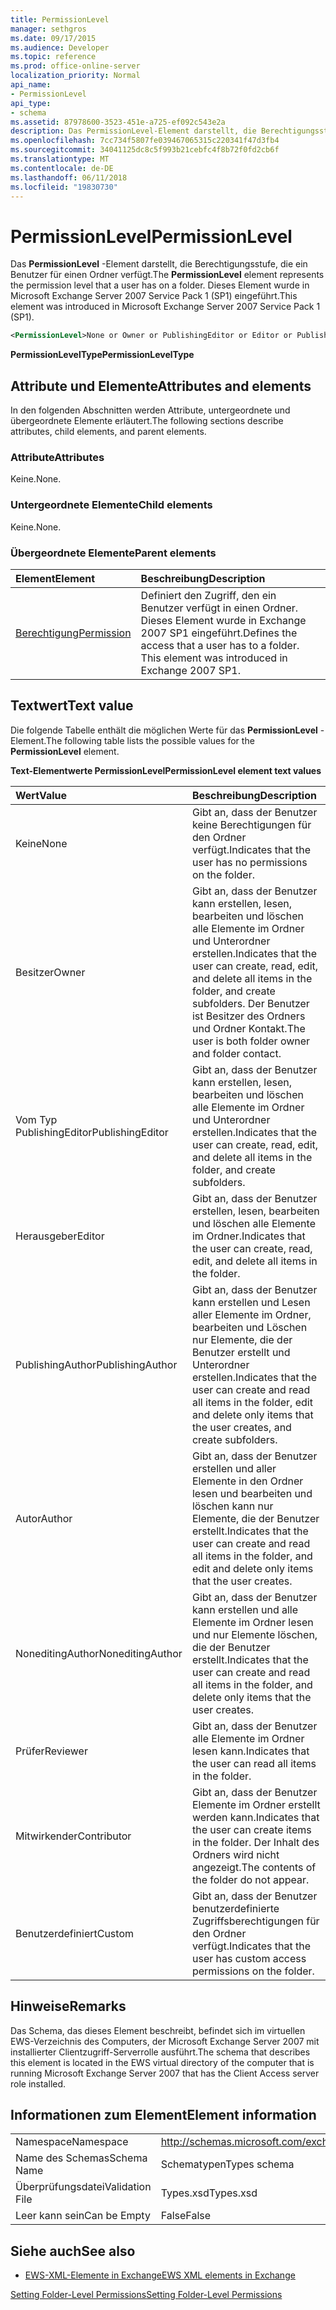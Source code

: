 ```yaml
---
title: PermissionLevel
manager: sethgros
ms.date: 09/17/2015
ms.audience: Developer
ms.topic: reference
ms.prod: office-online-server
localization_priority: Normal
api_name:
- PermissionLevel
api_type:
- schema
ms.assetid: 87978600-3523-451e-a725-ef092c543e2a
description: Das PermissionLevel-Element darstellt, die Berechtigungsstufe, die ein Benutzer für einen Ordner verfügt. Dieses Element wurde in Microsoft Exchange Server 2007 Service Pack 1 (SP1) eingeführt.
ms.openlocfilehash: 7cc734f5807fe039467065315c220341f47d3fb4
ms.sourcegitcommit: 34041125dc8c5f993b21cebfc4f8b72f0fd2cb6f
ms.translationtype: MT
ms.contentlocale: de-DE
ms.lasthandoff: 06/11/2018
ms.locfileid: "19830730"
---
```

# <a name="permissionlevel"></a><span data-ttu-id="37cac-104">PermissionLevel</span><span class="sxs-lookup"><span data-stu-id="37cac-104">PermissionLevel</span></span>

<span data-ttu-id="37cac-105">Das **PermissionLevel** -Element darstellt, die Berechtigungsstufe, die ein Benutzer für einen Ordner verfügt.</span><span class="sxs-lookup"><span data-stu-id="37cac-105">The **PermissionLevel** element represents the permission level that a user has on a folder.</span></span> <span data-ttu-id="37cac-106">Dieses Element wurde in Microsoft Exchange Server 2007 Service Pack 1 (SP1) eingeführt.</span><span class="sxs-lookup"><span data-stu-id="37cac-106">This element was introduced in Microsoft Exchange Server 2007 Service Pack 1 (SP1).</span></span> 
  
```xml
<PermissionLevel>None or Owner or PublishingEditor or Editor or PublishingAuthor or Author or NoneditingAuthor or Reviewer or Contributor or Custom</PermissionLevel>
```

 <span data-ttu-id="37cac-107">**PermissionLevelType**</span><span class="sxs-lookup"><span data-stu-id="37cac-107">**PermissionLevelType**</span></span>
## <a name="attributes-and-elements"></a><span data-ttu-id="37cac-108">Attribute und Elemente</span><span class="sxs-lookup"><span data-stu-id="37cac-108">Attributes and elements</span></span>

<span data-ttu-id="37cac-109">In den folgenden Abschnitten werden Attribute, untergeordnete und übergeordnete Elemente erläutert.</span><span class="sxs-lookup"><span data-stu-id="37cac-109">The following sections describe attributes, child elements, and parent elements.</span></span>
  
### <a name="attributes"></a><span data-ttu-id="37cac-110">Attribute</span><span class="sxs-lookup"><span data-stu-id="37cac-110">Attributes</span></span>

<span data-ttu-id="37cac-111">Keine.</span><span class="sxs-lookup"><span data-stu-id="37cac-111">None.</span></span>
  
### <a name="child-elements"></a><span data-ttu-id="37cac-112">Untergeordnete Elemente</span><span class="sxs-lookup"><span data-stu-id="37cac-112">Child elements</span></span>

<span data-ttu-id="37cac-113">Keine.</span><span class="sxs-lookup"><span data-stu-id="37cac-113">None.</span></span>
  
### <a name="parent-elements"></a><span data-ttu-id="37cac-114">Übergeordnete Elemente</span><span class="sxs-lookup"><span data-stu-id="37cac-114">Parent elements</span></span>

|<span data-ttu-id="37cac-115">**Element**</span><span class="sxs-lookup"><span data-stu-id="37cac-115">**Element**</span></span>|<span data-ttu-id="37cac-116">**Beschreibung**</span><span class="sxs-lookup"><span data-stu-id="37cac-116">**Description**</span></span>|
|:-----|:-----|
|[<span data-ttu-id="37cac-117">Berechtigung</span><span class="sxs-lookup"><span data-stu-id="37cac-117">Permission</span></span>](permission.md) <br/> |<span data-ttu-id="37cac-p103">Definiert den Zugriff, den ein Benutzer verfügt in einen Ordner. Dieses Element wurde in Exchange 2007 SP1 eingeführt.</span><span class="sxs-lookup"><span data-stu-id="37cac-p103">Defines the access that a user has to a folder. This element was introduced in Exchange 2007 SP1.</span></span>  <br/> |
   
## <a name="text-value"></a><span data-ttu-id="37cac-120">Textwert</span><span class="sxs-lookup"><span data-stu-id="37cac-120">Text value</span></span>

<span data-ttu-id="37cac-121">Die folgende Tabelle enthält die möglichen Werte für das **PermissionLevel** -Element.</span><span class="sxs-lookup"><span data-stu-id="37cac-121">The following table lists the possible values for the **PermissionLevel** element.</span></span> 
  
<span data-ttu-id="37cac-122">**Text-Elementwerte PermissionLevel**</span><span class="sxs-lookup"><span data-stu-id="37cac-122">**PermissionLevel element text values**</span></span>

|<span data-ttu-id="37cac-123">**Wert**</span><span class="sxs-lookup"><span data-stu-id="37cac-123">**Value**</span></span>|<span data-ttu-id="37cac-124">**Beschreibung**</span><span class="sxs-lookup"><span data-stu-id="37cac-124">**Description**</span></span>|
|:-----|:-----|
|<span data-ttu-id="37cac-125">Keine</span><span class="sxs-lookup"><span data-stu-id="37cac-125">None</span></span>  <br/> |<span data-ttu-id="37cac-126">Gibt an, dass der Benutzer keine Berechtigungen für den Ordner verfügt.</span><span class="sxs-lookup"><span data-stu-id="37cac-126">Indicates that the user has no permissions on the folder.</span></span>  <br/> |
|<span data-ttu-id="37cac-127">Besitzer</span><span class="sxs-lookup"><span data-stu-id="37cac-127">Owner</span></span>  <br/> |<span data-ttu-id="37cac-128">Gibt an, dass der Benutzer kann erstellen, lesen, bearbeiten und löschen alle Elemente im Ordner und Unterordner erstellen.</span><span class="sxs-lookup"><span data-stu-id="37cac-128">Indicates that the user can create, read, edit, and delete all items in the folder, and create subfolders.</span></span> <span data-ttu-id="37cac-129">Der Benutzer ist Besitzer des Ordners und Ordner Kontakt.</span><span class="sxs-lookup"><span data-stu-id="37cac-129">The user is both folder owner and folder contact.</span></span>  <br/> |
|<span data-ttu-id="37cac-130">Vom Typ PublishingEditor</span><span class="sxs-lookup"><span data-stu-id="37cac-130">PublishingEditor</span></span>  <br/> |<span data-ttu-id="37cac-131">Gibt an, dass der Benutzer kann erstellen, lesen, bearbeiten und löschen alle Elemente im Ordner und Unterordner erstellen.</span><span class="sxs-lookup"><span data-stu-id="37cac-131">Indicates that the user can create, read, edit, and delete all items in the folder, and create subfolders.</span></span>  <br/> |
|<span data-ttu-id="37cac-132">Herausgeber</span><span class="sxs-lookup"><span data-stu-id="37cac-132">Editor</span></span>  <br/> |<span data-ttu-id="37cac-133">Gibt an, dass der Benutzer erstellen, lesen, bearbeiten und löschen alle Elemente im Ordner.</span><span class="sxs-lookup"><span data-stu-id="37cac-133">Indicates that the user can create, read, edit, and delete all items in the folder.</span></span>  <br/> |
|<span data-ttu-id="37cac-134">PublishingAuthor</span><span class="sxs-lookup"><span data-stu-id="37cac-134">PublishingAuthor</span></span>  <br/> |<span data-ttu-id="37cac-135">Gibt an, dass der Benutzer kann erstellen und Lesen aller Elemente im Ordner, bearbeiten und Löschen nur Elemente, die der Benutzer erstellt und Unterordner erstellen.</span><span class="sxs-lookup"><span data-stu-id="37cac-135">Indicates that the user can create and read all items in the folder, edit and delete only items that the user creates, and create subfolders.</span></span>  <br/> |
|<span data-ttu-id="37cac-136">Autor</span><span class="sxs-lookup"><span data-stu-id="37cac-136">Author</span></span>  <br/> |<span data-ttu-id="37cac-137">Gibt an, dass der Benutzer erstellen und aller Elemente in den Ordner lesen und bearbeiten und löschen kann nur Elemente, die der Benutzer erstellt.</span><span class="sxs-lookup"><span data-stu-id="37cac-137">Indicates that the user can create and read all items in the folder, and edit and delete only items that the user creates.</span></span>  <br/> |
|<span data-ttu-id="37cac-138">NoneditingAuthor</span><span class="sxs-lookup"><span data-stu-id="37cac-138">NoneditingAuthor</span></span>  <br/> |<span data-ttu-id="37cac-139">Gibt an, dass der Benutzer kann erstellen und alle Elemente im Ordner lesen und nur Elemente löschen, die der Benutzer erstellt.</span><span class="sxs-lookup"><span data-stu-id="37cac-139">Indicates that the user can create and read all items in the folder, and delete only items that the user creates.</span></span>  <br/> |
|<span data-ttu-id="37cac-140">Prüfer</span><span class="sxs-lookup"><span data-stu-id="37cac-140">Reviewer</span></span>  <br/> |<span data-ttu-id="37cac-141">Gibt an, dass der Benutzer alle Elemente im Ordner lesen kann.</span><span class="sxs-lookup"><span data-stu-id="37cac-141">Indicates that the user can read all items in the folder.</span></span>  <br/> |
|<span data-ttu-id="37cac-142">Mitwirkender</span><span class="sxs-lookup"><span data-stu-id="37cac-142">Contributor</span></span>  <br/> |<span data-ttu-id="37cac-143">Gibt an, dass der Benutzer Elemente im Ordner erstellt werden kann.</span><span class="sxs-lookup"><span data-stu-id="37cac-143">Indicates that the user can create items in the folder.</span></span> <span data-ttu-id="37cac-144">Der Inhalt des Ordners wird nicht angezeigt.</span><span class="sxs-lookup"><span data-stu-id="37cac-144">The contents of the folder do not appear.</span></span>  <br/> |
|<span data-ttu-id="37cac-145">Benutzerdefiniert</span><span class="sxs-lookup"><span data-stu-id="37cac-145">Custom</span></span>  <br/> |<span data-ttu-id="37cac-146">Gibt an, dass der Benutzer benutzerdefinierte Zugriffsberechtigungen für den Ordner verfügt.</span><span class="sxs-lookup"><span data-stu-id="37cac-146">Indicates that the user has custom access permissions on the folder.</span></span>  <br/> |
   
## <a name="remarks"></a><span data-ttu-id="37cac-147">Hinweise</span><span class="sxs-lookup"><span data-stu-id="37cac-147">Remarks</span></span>

<span data-ttu-id="37cac-148">Das Schema, das dieses Element beschreibt, befindet sich im virtuellen EWS-Verzeichnis des Computers, der Microsoft Exchange Server 2007 mit installierter Clientzugriff-Serverrolle ausführt.</span><span class="sxs-lookup"><span data-stu-id="37cac-148">The schema that describes this element is located in the EWS virtual directory of the computer that is running Microsoft Exchange Server 2007 that has the Client Access server role installed.</span></span>
  
## <a name="element-information"></a><span data-ttu-id="37cac-149">Informationen zum Element</span><span class="sxs-lookup"><span data-stu-id="37cac-149">Element information</span></span>

|||
|:-----|:-----|
|<span data-ttu-id="37cac-150">Namespace</span><span class="sxs-lookup"><span data-stu-id="37cac-150">Namespace</span></span>  <br/> |http://schemas.microsoft.com/exchange/services/2006/types  <br/> |
|<span data-ttu-id="37cac-151">Name des Schemas</span><span class="sxs-lookup"><span data-stu-id="37cac-151">Schema Name</span></span>  <br/> |<span data-ttu-id="37cac-152">Schematypen</span><span class="sxs-lookup"><span data-stu-id="37cac-152">Types schema</span></span>  <br/> |
|<span data-ttu-id="37cac-153">Überprüfungsdatei</span><span class="sxs-lookup"><span data-stu-id="37cac-153">Validation File</span></span>  <br/> |<span data-ttu-id="37cac-154">Types.xsd</span><span class="sxs-lookup"><span data-stu-id="37cac-154">Types.xsd</span></span>  <br/> |
|<span data-ttu-id="37cac-155">Leer kann sein</span><span class="sxs-lookup"><span data-stu-id="37cac-155">Can be Empty</span></span>  <br/> |<span data-ttu-id="37cac-156">False</span><span class="sxs-lookup"><span data-stu-id="37cac-156">False</span></span>  <br/> |
   
## <a name="see-also"></a><span data-ttu-id="37cac-157">Siehe auch</span><span class="sxs-lookup"><span data-stu-id="37cac-157">See also</span></span>



- [<span data-ttu-id="37cac-158">EWS-XML-Elemente in Exchange</span><span class="sxs-lookup"><span data-stu-id="37cac-158">EWS XML elements in Exchange</span></span>](ews-xml-elements-in-exchange.md)


[<span data-ttu-id="37cac-159">Setting Folder-Level Permissions</span><span class="sxs-lookup"><span data-stu-id="37cac-159">Setting Folder-Level Permissions</span></span>](http://msdn.microsoft.com/library/c7530e86-5112-401c-b10a-9c054ae59f07%28Office.15%29.aspx)


